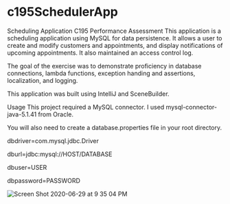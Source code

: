 # c195SchedulerApp
Scheduling Application
C195 Performance Assessment
This application is a scheduling application using MySQL for data persistence. It allows a user to create and modify customers and appointments, and display notifications of upcoming appointments. It also maintained an access control log.

The goal of the exercise was to demonstrate proficiency in database connections, lambda functions, exception handing and assertions, localization, and logging.

This application was built using IntelliJ and SceneBuilder.

Usage
This project required a MySQL connector. I used mysql-connector-java-5.1.41 from Oracle.

  You will also need to create a database.properties file in your root directory.
  
  dbdriver=com.mysql.jdbc.Driver
  
  dburl=jdbc:mysql://HOST/DATABASE
  
  dbuser=USER
  
  dbpassword=PASSWORD
  
  ![Screen Shot 2020-06-29 at 9 35 04 PM](https://user-images.githubusercontent.com/33667015/86084192-0fe4ed80-ba51-11ea-97ed-418410743a63.png)
  
